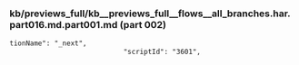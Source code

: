 ### kb/previews_full/kb__previews_full__flows__all_branches.har.part016.md.part001.md (part 002)

```md
tionName": "_next",
                            "scriptId": "3601",
      
```

```
